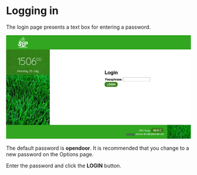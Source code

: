 # Logging in

The login page presents a text box for entering a password.

![](../images/login_page.png)

The default password is **opendoor**. It is recommended that you change to a new password on the Options page.

Enter the password and click the **LOGIN** button.

